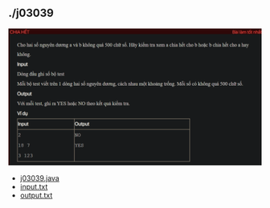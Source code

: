 ## ./j03039
![alt text](image.png)

- [j03039.java](j03039.java)
- [input.txt](input.txt)
- [output.txt](output.txt)
